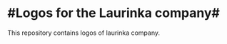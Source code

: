 #Logos for the Laurinka company#
===============================

This repository contains logos of laurinka company.
